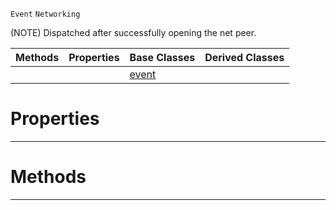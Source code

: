  `Event` `Networking`



(NOTE) Dispatched after successfully opening the net peer.

|Methods|Properties|Base Classes|Derived Classes|
|---|---|---|---|
| | |[event](https://plasmaengine.github.io/PlasmaDocs/Plasma1/C++/code_reference/class_reference/event.markdown)| |


 #  Properties


---  
 #  Methods


---  
 

 
